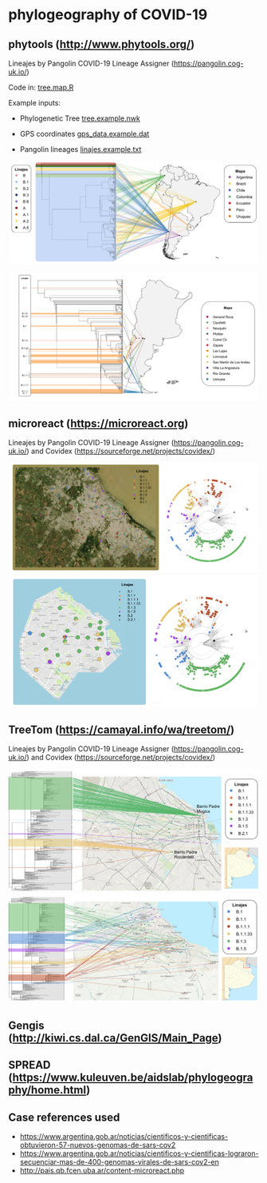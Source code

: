 # phylogeography of COVID-19

## phytools (http://www.phytools.org/)

Lineajes by Pangolin COVID-19 Lineage Assigner (https://pangolin.cog-uk.io/) 

Code in: [tree.map.R](https://github.com/AgustinPardo/phylogeography/blob/master/tree_map.R)

Example inputs:

* Phylogenetic Tree [tree.example.nwk](https://github.com/AgustinPardo/phylogeography/blob/master/tree.example.nwk)

* GPS coordinates [gps_data.example.dat](https://github.com/AgustinPardo/phylogeography/blob/master/gps_data.example.dat)

* Pangolin lineages [linajes.example.txt](https://github.com/AgustinPardo/phylogeography/blob/master/linajes.example.txt)

![BP_all](https://github.com/AgustinPardo/phylogeography/blob/master/LATAM-linajes%2Barbol%2Bmapa.png)

![BP_all](https://github.com/AgustinPardo/phylogeography/blob/master/Argentina-Patagonia-Referencias%2BArbol%2BMapa%2BLinajes.png)

## microreact (https://microreact.org)

Lineajes by Pangolin COVID-19 Lineage Assigner (https://pangolin.cog-uk.io/) and Covidex (https://sourceforge.net/projects/covidex/)

![BP_all](https://github.com/AgustinPardo/phylogeography/blob/master/AMBA_BSAS_mapa%2Barbol%2Blinajes.png)
![BP_all](https://github.com/AgustinPardo/phylogeography/blob/master/CABA_mapa%2Barbol%2Blinajes.png)


## TreeTom (https://camayal.info/wa/treetom/)

Lineajes by Pangolin COVID-19 Lineage Assigner (https://pangolin.cog-uk.io/) and Covidex (https://sourceforge.net/projects/covidex/)

![BP_all](https://github.com/AgustinPardo/phylogeography/blob/master/cabaTreeTom.png)
![BP_all](https://github.com/AgustinPardo/phylogeography/blob/master/gbaTreeToom.png)


## Gengis (http://kiwi.cs.dal.ca/GenGIS/Main_Page)


## SPREAD (https://www.kuleuven.be/aidslab/phylogeography/home.html)


## Case references used

* https://www.argentina.gob.ar/noticias/cientificos-y-cientificas-obtuvieron-57-nuevos-genomas-de-sars-cov2
* https://www.argentina.gob.ar/noticias/cientificos-y-cientificas-lograron-secuenciar-mas-de-400-genomas-virales-de-sars-cov2-en
* http://pais.qb.fcen.uba.ar/content-microreact.php

